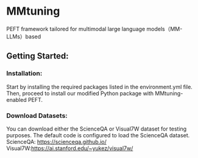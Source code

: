 # MMtuning
PEFT framework tailored for multimodal large language models（MM-LLMs）based

## Getting Started:

### Installation: 
Start by installing the required packages listed in the environment.yml file. Then, proceed to install our modified Python package with MMtuning-enabled PEFT.

### Download Datasets: 
You can download either the ScienceQA or Visual7W dataset for testing purposes. The default code is configured to load the ScienceQA dataset.  
ScienceQA: https://scienceqa.github.io/  
Visual7W:https://ai.stanford.edu/~yukez/visual7w/
